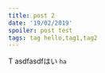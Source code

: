 ```yaml
---
title: post 2
date: '19/02/2019'
spoiler: post test
tags: tag hello,tag1,tag2
---
```

T
asdfasdfはい
`ha`